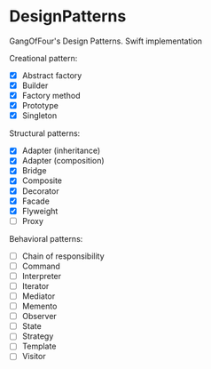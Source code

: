 # DesignPatterns
GangOfFour's Design Patterns. Swift implementation

Creational pattern:
- [x] Abstract factory
- [x] Builder 
- [x] Factory method
- [x] Prototype
- [x] Singleton

Structural patterns:
- [x] Adapter (inheritance)
- [x] Adapter (composition)
- [x] Bridge
- [x] Composite
- [x] Decorator
- [x] Facade
- [x] Flyweight
- [ ] Proxy

Behavioral patterns:
- [ ] Chain of responsibility
- [ ] Command
- [ ] Interpreter
- [ ] Iterator
- [ ] Mediator
- [ ] Memento
- [ ] Observer
- [ ] State
- [ ] Strategy
- [ ] Template
- [ ] Visitor
